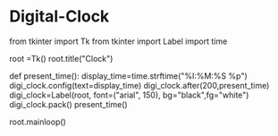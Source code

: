 # Digital-Clock
from tkinter import Tk
from tkinter import Label
import time


root =Tk()
root.title("Clock")

def present_time():
    display_time=time.strftime("%I:%M:%S %p")
    digi_clock.config(text=display_time)
    digi_clock.after(200,present_time)
digi_clock=Label(root, font=("arial", 150), bg="black",fg="white")
digi_clock.pack()
present_time()

root.mainloop()
